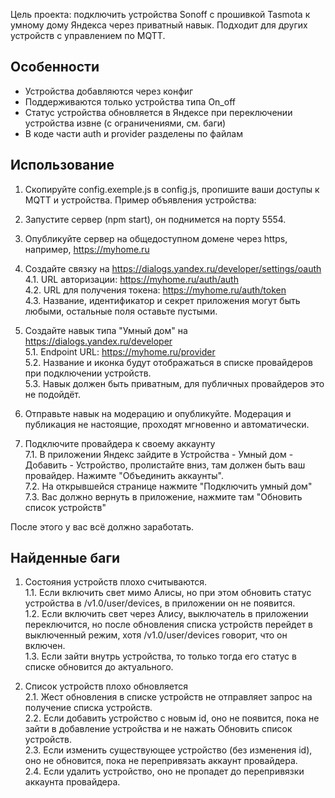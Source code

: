 Цель проекта: подключить устройства Sonoff с прошивкой Tasmota к умному дому Яндекса через приватный навык. Подходит для других устройств с управлением по MQTT.

## Особенности
- Устройства добавляются через конфиг
- Поддерживаются только устройства типа On_off
- Статус устройства обновляется в Яндексе при переключении устройства извне (с ограничениями, см. баги)
- В коде части auth и provider разделены по файлам

## Использование
1. Скопируйте config.exemple.js в config.js, пропишите ваши доступы к MQTT и устройства. Пример объявления устройства:

2. Запустите сервер (npm start), он поднимется на порту 5554.

3. Опубликуйте сервер на общедоступном домене через https, например, https://myhome.ru

4. Создайте связку на https://dialogs.yandex.ru/developer/settings/oauth  
4.1. URL авторизации: https://myhome.ru/auth/auth  
4.2. URL для получения токена: https://myhome.ru/auth/token  
4.3. Название, идентификатор и секрет приложения могут быть любыми, остальные поля оставьте пустыми.

5. Создайте навык типа "Умный дом" на https://dialogs.yandex.ru/developer  
5.1. Endpoint URL: https://myhome.ru/provider  
5.2. Название и иконка будут отображаться в списке провайдеров при подключении устройств.  
5.3. Навык должен быть приватным, для публичных провайдеров это не подойдёт.

6. Отправьте навык на модерацию и опубликуйте. Модерация и публикация не настоящие, проходят мгновенно и автоматически.

7. Подключите провайдера к своему аккаунту  
7.1. В приложении Яндекс зайдите в Устройства - Умный дом - Добавить - Устройство, пролистайте вниз, там должен быть ваш провайдер.
Нажимте "Объединить аккаунты".  
7.2. На открывшейся странице нажмите "Подключить умный дом"  
7.3. Вас должно вернуть в приложение, нажмите там "Обновить список устройств"

После этого у вас всё должно заработать.


## Найденные баги

1. Состояния устройств плохо считываются.  
1.1. Если включить свет мимо Алисы, но при этом обновить статус устройства в /v1.0/user/devices, в приложении он не появится.  
1.2. Если включить свет через Алису, выключатель в приложении переключится, но после обновления списка устройств перейдет в выключенный режим, хотя /v1.0/user/devices говорит, что он включен.  
1.3. Если зайти внутрь устройства, то только тогда его статус в списке обновится до актуального.

2. Список устройств плохо обновляется  
2.1. Жест обновления в списке устройств не отправляет запрос на получение списка устройств.  
2.2. Если добавить устройство с новым id, оно не появится, пока не зайти в добавление устройства и не нажать Обновить список устройств.  
2.3. Если изменить существующее устройство (без изменения id), оно не обновится, пока не перепривязать аккаунт провайдера.  
2.4. Если удалить устройство, оно не пропадет до перепривязки аккаунта провайдера.
